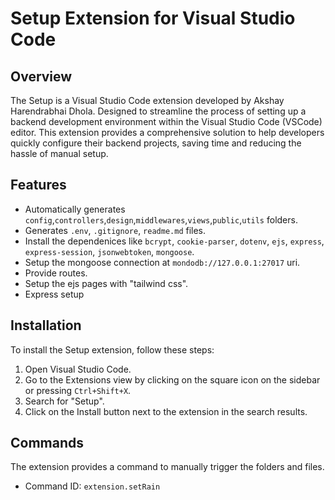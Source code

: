 # Setup Extension for Visual Studio Code

## Overview

The Setup is a Visual Studio Code extension developed by Akshay Harendrabhai Dhola. Designed to streamline the process of setting up a backend development environment within the Visual Studio Code (VSCode) editor. This extension provides a comprehensive solution to help developers quickly configure their backend projects, saving time and reducing the hassle of manual setup.

## Features

- Automatically generates `config`,`controllers`,`design`,`middlewares`,`views`,`public`,`utils` folders.
- Generates `.env`, `.gitignore`, `readme.md` files.
- Install the dependenices like `bcrypt`, `cookie-parser`, `dotenv`, `ejs`, `express`, `express-session`, `jsonwebtoken`, `mongoose`.
- Setup the mongoose connection at `mondodb://127.0.0.1:27017` uri.
- Provide routes.
- Setup the ejs pages with "tailwind css".
- Express setup

## Installation

To install the Setup extension, follow these steps:

1. Open Visual Studio Code.
2. Go to the Extensions view by clicking on the square icon on the sidebar or pressing `Ctrl+Shift+X`.
3. Search for "Setup".
4. Click on the Install button next to the extension in the search results.

## Commands

The extension provides a command to manually trigger the folders and files.

- Command ID: `extension.setRain`


